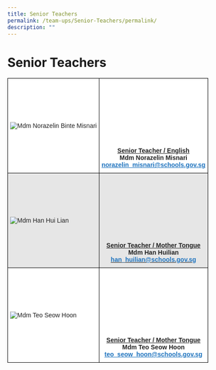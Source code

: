 ```yaml
---
title: Senior Teachers
permalink: /team-ups/Senior-Teachers/permalink/
description: ""
---
```

Senior Teachers
===============

<style type="text/css">
.tg  {border-collapse:collapse;border-spacing:0;}
.tg td{border-color:black;border-style:solid;border-width:1px;font-family:Arial, sans-serif;font-size:14px;
  overflow:hidden;padding:10px 5px;word-break:normal;}
.tg th{border-color:black;border-style:solid;border-width:1px;font-family:Arial, sans-serif;font-size:14px;
  font-weight:normal;overflow:hidden;padding:10px 5px;word-break:normal;}
.tg .tg-h5mn{background-color:#E6E6E6;color:#222;text-align:left;vertical-align:middle}
.tg .tg-1ppo{background-color:#FFF;color:#222;text-align:left;vertical-align:middle}
.tg .tg-4ufn{background-color:#FFF;color:#222;font-weight:bold;text-align:center;vertical-align:top}
.tg .tg-pr30{background-color:#E6E6E6;color:#222;font-weight:bold;text-align:center;vertical-align:top}
</style>
<table class="tg">
<thead>
  <tr>
    <th class="tg-1ppo"><img src="https://unitypri.moe.edu.sg/wp-content/uploads/2022/06/mdm-norazelin-binte-misnari-750x1000.jpg" alt="Mdm Norazelin Binte Misnari"></th>
    <th class="tg-4ufn"><br><br><br><br><br><br><br><br><br><span style="font-weight:bold;text-decoration:underline">Senior Teacher / English</span><br><span style="font-weight:bold">Mdm Norazelin Misnari</span><br><a href="mailto:norazelin_misnari@schools.gov.sg" target="_blank" rel="noopener noreferrer"><span style="text-decoration:underline;color:#1E73BE;background-color:transparent">norazelin_misnari@schools.gov.sg</span></a></th>
  </tr>
</thead>
<tbody>
  <tr>
    <td class="tg-h5mn"><img src="https://unitypri.moe.edu.sg/wp-content/uploads/2022/06/mdm-han-hui-lian-750x1000.jpg" alt="Mdm Han Hui Lian"></td>
    <td class="tg-pr30"><br><br><br><br><br><br><br><br><br><span style="text-decoration:underline">Senior Teacher / Mother Tongue</span><br>Mdm Han Huilian<br><a href="mailto:han_huilian@schools.gov.sg" target="_blank" rel="noopener noreferrer"><span style="color:#1E73BE;background-color:transparent">han_huilian@schools.gov.sg</span></a><br></td>
  </tr>
  <tr>
    <td class="tg-1ppo"><img src="https://unitypri.moe.edu.sg/wp-content/uploads/2022/06/mdm-teo-seow-hoon-750x1000.jpg" alt="Mdm Teo Seow Hoon"></td>
    <td class="tg-4ufn"><br><br><br><br><br><br><br><br><br><span style="text-decoration:underline">Senior Teacher / Mother Tongue</span><br><span style="font-weight:bold">Mdm Teo Seow Hoon</span><br><a href="mailto:teo_seow_hoon@schools.gov.sg" target="_blank" rel="noopener noreferrer"><span style="text-decoration:underline;color:#1E73BE;background-color:transparent">teo_seow_hoon@schools.gov.sg</span></a></td>
  </tr>
</tbody>
</table>